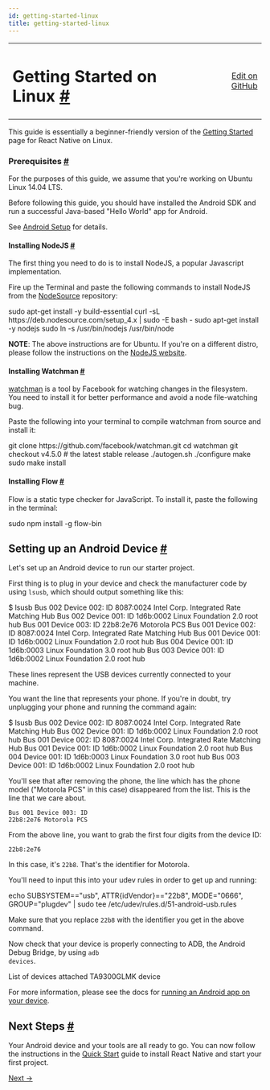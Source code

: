 ```yaml
---
id: getting-started-linux
title: getting-started-linux
---
```

<a id="content"></a><table width="100%"><tbody><tr><td><h1><a class="anchor" name="getting-started-on-linux"></a>Getting Started on Linux <a class="hash-link" href="docs/getting-started-linux.html#getting-started-on-linux">#</a></h1></td><td style="text-align:right;"><a target="_blank" href="https://github.com/facebook/react-native/blob/master/docs/GettingStartedOnLinux.md">Edit on GitHub</a></td></tr></tbody></table><div><p>This guide is essentially a beginner-friendly version of the <a href="/react-native/docs/getting-started.html" target="">Getting Started</a> page for React Native on Linux.</p><h3><a class="anchor" name="prerequisites"></a>Prerequisites <a class="hash-link" href="docs/getting-started-linux.html#prerequisites">#</a></h3><p>For the purposes of this guide, we assume that you're working on Ubuntu Linux 14.04 LTS.</p><p>Before following this guide, you should have installed the Android SDK and run a successful Java-based "Hello World" app for Android.</p><p>See <a href="/react-native/docs/android-setup.html" target="">Android Setup</a> for details.</p><h4><a class="anchor" name="installing-nodejs"></a>Installing NodeJS <a class="hash-link" href="docs/getting-started-linux.html#installing-nodejs">#</a></h4><p>The first thing you need to do is to install NodeJS, a popular Javascript implementation.</p><p>Fire up the Terminal and paste the following commands to install NodeJS from the <a href="https://nodesource.com/" target="_blank">NodeSource</a> repository:</p><div class="prism language-javascript">sudo apt<span class="token operator">-</span><span class="token keyword">get</span> install <span class="token operator">-</span>y build<span class="token operator">-</span>essential
curl <span class="token operator">-</span>sL https<span class="token punctuation">:</span><span class="token operator">/</span><span class="token operator">/</span>deb<span class="token punctuation">.</span>nodesource<span class="token punctuation">.</span>com<span class="token operator">/</span>setup_4<span class="token punctuation">.</span>x <span class="token operator">|</span> sudo <span class="token operator">-</span>E bash <span class="token operator">-</span>
sudo apt<span class="token operator">-</span><span class="token keyword">get</span> install <span class="token operator">-</span>y nodejs
sudo ln <span class="token operator">-</span>s <span class="token operator">/</span>usr<span class="token operator">/</span>bin<span class="token operator">/</span>nodejs <span class="token operator">/</span>usr<span class="token operator">/</span>bin<span class="token operator">/</span>node</div><p><strong>NOTE</strong>: The above instructions are for Ubuntu. If you're on a different distro,  please follow the instructions on the <a href="https://nodejs.org/en/download/" target="_blank">NodeJS website</a>.</p><h4><a class="anchor" name="installing-watchman"></a>Installing Watchman <a class="hash-link" href="docs/getting-started-linux.html#installing-watchman">#</a></h4><p><a href="https://facebook.github.io/watchman/docs/install.html" target="_blank">watchman</a> is a tool by Facebook for watching changes in the filesystem. You need to install it for better performance and avoid a node file-watching bug.</p><p>Paste the following into your terminal to compile watchman from source and install it:</p><div class="prism language-javascript">git clone https<span class="token punctuation">:</span><span class="token operator">/</span><span class="token operator">/</span>github<span class="token punctuation">.</span>com<span class="token operator">/</span>facebook<span class="token operator">/</span>watchman<span class="token punctuation">.</span>git
cd watchman
git checkout v4<span class="token number">.5</span><span class="token punctuation">.</span><span class="token number">0</span>  # the latest stable release
<span class="token punctuation">.</span><span class="token operator">/</span>autogen<span class="token punctuation">.</span>sh
<span class="token punctuation">.</span><span class="token operator">/</span>configure
make
sudo make install</div><h4><a class="anchor" name="installing-flow"></a>Installing Flow <a class="hash-link" href="docs/getting-started-linux.html#installing-flow">#</a></h4><p>Flow is a static type checker for JavaScript. To install it, paste the following in the terminal:</p><div class="prism language-javascript">sudo npm install <span class="token operator">-</span>g flow<span class="token operator">-</span>bin</div><h2><a class="anchor" name="setting-up-an-android-device"></a>Setting up an Android Device <a class="hash-link" href="docs/getting-started-linux.html#setting-up-an-android-device">#</a></h2><p>Let's set up an Android device to run our starter project. </p><p>First thing is to plug in your device and check the manufacturer code by using <code>lsusb</code>, which should output something like this:</p><div class="prism language-javascript">$ lsusb
Bus <span class="token number">002</span> Device <span class="token number">002</span><span class="token punctuation">:</span> ID <span class="token number">8087</span><span class="token punctuation">:</span><span class="token number">0024</span> Intel Corp<span class="token punctuation">.</span> Integrated Rate Matching Hub
Bus <span class="token number">002</span> Device <span class="token number">001</span><span class="token punctuation">:</span> ID 1d6b<span class="token punctuation">:</span><span class="token number">0002</span> Linux Foundation <span class="token number">2.0</span> root hub
Bus <span class="token number">001</span> Device <span class="token number">003</span><span class="token punctuation">:</span> ID 22b8<span class="token punctuation">:</span><span class="token number">2e76</span> Motorola PCS 
Bus <span class="token number">001</span> Device <span class="token number">002</span><span class="token punctuation">:</span> ID <span class="token number">8087</span><span class="token punctuation">:</span><span class="token number">0024</span> Intel Corp<span class="token punctuation">.</span> Integrated Rate Matching Hub
Bus <span class="token number">001</span> Device <span class="token number">001</span><span class="token punctuation">:</span> ID 1d6b<span class="token punctuation">:</span><span class="token number">0002</span> Linux Foundation <span class="token number">2.0</span> root hub
Bus <span class="token number">004</span> Device <span class="token number">001</span><span class="token punctuation">:</span> ID 1d6b<span class="token punctuation">:</span><span class="token number">0003</span> Linux Foundation <span class="token number">3.0</span> root hub
Bus <span class="token number">003</span> Device <span class="token number">001</span><span class="token punctuation">:</span> ID 1d6b<span class="token punctuation">:</span><span class="token number">0002</span> Linux Foundation <span class="token number">2.0</span> root hub</div><p>These lines represent the USB devices currently connected to your machine.</p><p>You want the line that represents your phone. If you're in doubt, try unplugging your phone and running the command again:</p><div class="prism language-javascript">$ lsusb
Bus <span class="token number">002</span> Device <span class="token number">002</span><span class="token punctuation">:</span> ID <span class="token number">8087</span><span class="token punctuation">:</span><span class="token number">0024</span> Intel Corp<span class="token punctuation">.</span> Integrated Rate Matching Hub
Bus <span class="token number">002</span> Device <span class="token number">001</span><span class="token punctuation">:</span> ID 1d6b<span class="token punctuation">:</span><span class="token number">0002</span> Linux Foundation <span class="token number">2.0</span> root hub
Bus <span class="token number">001</span> Device <span class="token number">002</span><span class="token punctuation">:</span> ID <span class="token number">8087</span><span class="token punctuation">:</span><span class="token number">0024</span> Intel Corp<span class="token punctuation">.</span> Integrated Rate Matching Hub
Bus <span class="token number">001</span> Device <span class="token number">001</span><span class="token punctuation">:</span> ID 1d6b<span class="token punctuation">:</span><span class="token number">0002</span> Linux Foundation <span class="token number">2.0</span> root hub
Bus <span class="token number">004</span> Device <span class="token number">001</span><span class="token punctuation">:</span> ID 1d6b<span class="token punctuation">:</span><span class="token number">0003</span> Linux Foundation <span class="token number">3.0</span> root hub
Bus <span class="token number">003</span> Device <span class="token number">001</span><span class="token punctuation">:</span> ID 1d6b<span class="token punctuation">:</span><span class="token number">0002</span> Linux Foundation <span class="token number">2.0</span> root hub</div><p>You'll see that after removing the phone, the line which has the phone model ("Motorola PCS" in this case) disappeared from the list. This is the line that we care about.</p><p><code>Bus 001 Device 003: ID 22b8:2e76 Motorola PCS</code></p><p>From the above line, you want to grab the first four digits from the device ID:</p><p><code>22b8:2e76</code> </p><p>In this case, it's <code>22b8</code>. That's the identifier for Motorola.</p><p>You'll need to input this into your udev rules in order to get up and running:</p><div class="prism language-javascript">echo SUBSYSTEM<span class="token operator">==</span><span class="token string">"usb"</span><span class="token punctuation">,</span> ATTR<span class="token punctuation">{</span>idVendor<span class="token punctuation">}</span><span class="token operator">==</span><span class="token string">"22b8"</span><span class="token punctuation">,</span> MODE<span class="token operator">=</span><span class="token string">"0666"</span><span class="token punctuation">,</span> GROUP<span class="token operator">=</span><span class="token string">"plugdev"</span> <span class="token operator">|</span> sudo tee <span class="token operator">/</span>etc<span class="token operator">/</span>udev<span class="token operator">/</span>rules<span class="token punctuation">.</span>d<span class="token operator">/</span><span class="token number">51</span><span class="token operator">-</span>android<span class="token operator">-</span>usb<span class="token punctuation">.</span>rules</div><p>Make sure that you replace <code>22b8</code> with the identifier you get in the above command.</p><p>Now check that your device is properly connecting to ADB, the Android Debug Bridge, by using <code>adb devices</code>.</p><div class="prism language-javascript">List of devices attached
TA9300GLMK    device</div><p>For more information, please see the docs for <a href="/react-native/docs/running-on-device-android.html" target="">running an Android app on your device</a>.</p><h2><a class="anchor" name="next-steps"></a>Next Steps <a class="hash-link" href="docs/getting-started-linux.html#next-steps">#</a></h2><p>Your Android device and your tools are all ready to go. You can now follow the instructions in the <a href="http://facebook.github.io/react-native/docs/getting-started.html#quick-start" target="_blank">Quick Start</a> guide to install React Native and start your first project.</p></div><div class="docs-prevnext"><a class="docs-next" href="docs/android-setup.html#content">Next →</a></div>